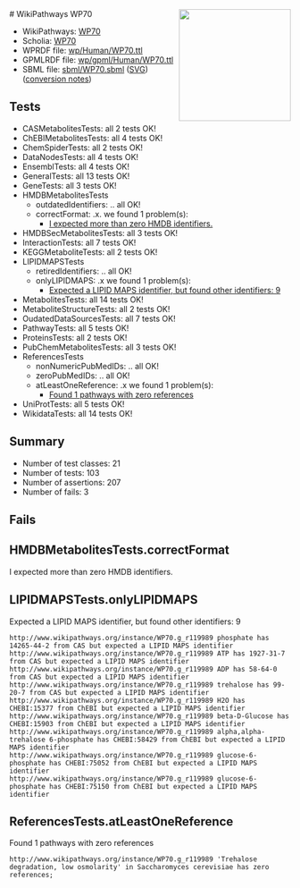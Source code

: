 <img style="float: right; width: 200px" src="../logo.png" />
# WikiPathways WP70

* WikiPathways: [WP70](https://identifiers.org/wikipathways:WP70)
* Scholia: [WP70](https://scholia.toolforge.org/wikipathways/WP70)
* WPRDF file: [wp/Human/WP70.ttl](../wp/Human/WP70.ttl)
* GPMLRDF file: [wp/gpml/Human/WP70.ttl](../wp/gpml/Human/WP70.ttl)
* SBML file: [sbml/WP70.sbml](../sbml/WP70.sbml) ([SVG](../sbml/WP70.svg)) ([conversion notes](../sbml/WP70.txt))

## Tests
* CASMetabolitesTests: all 2 tests OK!
* ChEBIMetabolitesTests: all 4 tests OK!
* ChemSpiderTests: all 2 tests OK!
* DataNodesTests: all 4 tests OK!
* EnsemblTests: all 4 tests OK!
* GeneralTests: all 13 tests OK!
* GeneTests: all 3 tests OK!
* HMDBMetabolitesTests
    * outdatedIdentifiers: .. all OK!
    * correctFormat: .x. we found 1 problem(s):
        * [I expected more than zero HMDB identifiers.](#ad154c1e)
* HMDBSecMetabolitesTests: all 3 tests OK!
* InteractionTests: all 7 tests OK!
* KEGGMetaboliteTests: all 2 tests OK!
* LIPIDMAPSTests
    * retiredIdentifiers: .. all OK!
    * onlyLIPIDMAPS: .x we found 1 problem(s):
        * [Expected a LIPID MAPS identifier, but found other identifiers: 9](#48cc60c0)
* MetabolitesTests: all 14 tests OK!
* MetaboliteStructureTests: all 2 tests OK!
* OudatedDataSourcesTests: all 7 tests OK!
* PathwayTests: all 5 tests OK!
* ProteinsTests: all 2 tests OK!
* PubChemMetabolitesTests: all 3 tests OK!
* ReferencesTests
    * nonNumericPubMedIDs: .. all OK!
    * zeroPubMedIDs: .. all OK!
    * atLeastOneReference: .x we found 1 problem(s):
        * [Found 1 pathways with zero references](#35eb778e)
* UniProtTests: all 5 tests OK!
* WikidataTests: all 14 tests OK!


## Summary

* Number of test classes: 21
* Number of tests: 103
* Number of assertions: 207
* Number of fails: 3

## Fails

<a name="ad154c1e" />

## HMDBMetabolitesTests.correctFormat

I expected more than zero HMDB identifiers.
<a name="48cc60c0" />

## LIPIDMAPSTests.onlyLIPIDMAPS

Expected a LIPID MAPS identifier, but found other identifiers: 9
```
http://www.wikipathways.org/instance/WP70.g_r119989 phosphate has 14265-44-2 from CAS but expected a LIPID MAPS identifier
http://www.wikipathways.org/instance/WP70.g_r119989 ATP has 1927-31-7 from CAS but expected a LIPID MAPS identifier
http://www.wikipathways.org/instance/WP70.g_r119989 ADP has 58-64-0 from CAS but expected a LIPID MAPS identifier
http://www.wikipathways.org/instance/WP70.g_r119989 trehalose has 99-20-7 from CAS but expected a LIPID MAPS identifier
http://www.wikipathways.org/instance/WP70.g_r119989 H2O has CHEBI:15377 from ChEBI but expected a LIPID MAPS identifier
http://www.wikipathways.org/instance/WP70.g_r119989 beta-D-Glucose has CHEBI:15903 from ChEBI but expected a LIPID MAPS identifier
http://www.wikipathways.org/instance/WP70.g_r119989 alpha,alpha-trehalose 6-phosphate has CHEBI:58429 from ChEBI but expected a LIPID MAPS identifier
http://www.wikipathways.org/instance/WP70.g_r119989 glucose-6-phosphate has CHEBI:75052 from ChEBI but expected a LIPID MAPS identifier
http://www.wikipathways.org/instance/WP70.g_r119989 glucose-6-phosphate has CHEBI:75150 from ChEBI but expected a LIPID MAPS identifier
```

<a name="35eb778e" />

## ReferencesTests.atLeastOneReference

Found 1 pathways with zero references
```
http://www.wikipathways.org/instance/WP70.g_r119989 'Trehalose degradation, low osmolarity' in Saccharomyces cerevisiae has zero references; 
```

